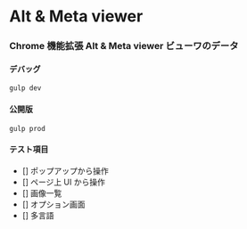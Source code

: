 # Alt & Meta viewer

### Chrome 機能拡張 Alt & Meta viewer ビューワのデータ

#### デバッグ

`gulp dev`

#### 公開版

`gulp prod`

#### テスト項目

- [] ポップアップから操作
- [] ページ上 UI から操作
- [] 画像一覧
- [] オプション画面
- [] 多言語
